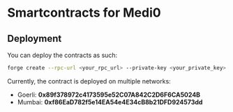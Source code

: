 # Smartcontracts for Medi0

## Deployment

You can deploy the contracts as such:

```bash
forge create --rpc-url <your_rpc_url> --private-key <your_private_key> src/MediCore.sol MediCore
```

Currently, the contract is deployed on multiple networks:

- Goerli: **0x89f378972c4173595e52C07A842C2D6F6CA5024B**
- Mumbai: **0xf86EaD782f5e14EA54e4E34cB8b21DFD924573dd**
